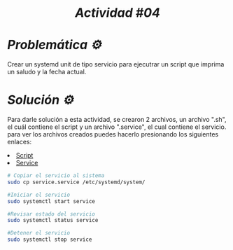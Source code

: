 *<h1 align="center">Actividad #04</h1>*

# *Problemática ⚙* 

Crear un systemd unit de tipo servicio para ejecutrar un script que imprima un saludo y la fecha actual.





# *Solución ⚙* 

Para darle solución a esta actividad, se crearon 2 archivos, un archivo ".sh", el cuál contiene el script y un archivo ".service", el cual contiene el servicio. para ver los archivos creados puedes hacerlo presionando los siguientes enlaces:

<li><a href="https://github.com/Erwin14k/SO1_Actividades_202001534/tree/main/Actividad_04/script.sh">Script</a></li>
<li><a href="https://github.com/Erwin14k/SO1_Actividades_202001534/tree/main/Actividad_04/service.service">Service</a></li>

``` bash
# Copiar el servicio al sistema
sudo cp service.service /etc/systemd/system/

#Iniciar el servicio
sudo systemctl start service

#Revisar estado del servicio
sudo systemctl status service

#Detener el servicio
sudo systemctl stop service

```